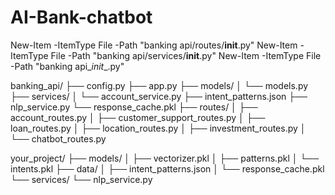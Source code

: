 # AI-Bank-chatbot



New-Item -ItemType File -Path "banking api/routes/__init__.py"
New-Item -ItemType File -Path "banking api/services/__init__.py"
New-Item -ItemType File -Path "banking api\__init__.py"

banking_api/
├── config.py
├── app.py
├── models/
│   └── models.py
├── services/
│   └── account_service.py
├── intent_patterns.json
├── nlp_service.py
└── response_cache.pkl
├── routes/
│   ├── account_routes.py
│   ├── customer_support_routes.py
│   ├── loan_routes.py
│   ├── location_routes.py
│   ├── investment_routes.py
│   └── chatbot_routes.py


your_project/
├── models/
│   ├── vectorizer.pkl
│   ├── patterns.pkl
│   └── intents.pkl
├── data/
│   ├── intent_patterns.json
│   └── response_cache.pkl
└── services/
    └── nlp_service.py